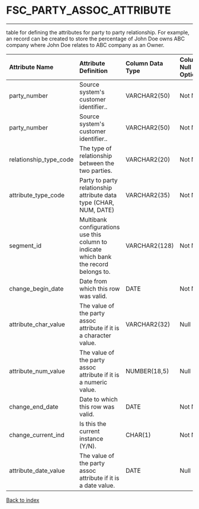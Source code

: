 # FSC_PARTY_ASSOC_ATTRIBUTE

---

table for defining the attributes for party to party relationship. For example, an record can be created to store the percentage of  John Doe owns ABC company where John Doe relates to ABC company as an Owner.

| Attribute Name         | Attribute Definition                                                                   | Column Data Type   | Column Null Option   | Column Is PK   | Column Is FK   |
|:-----------------------|:---------------------------------------------------------------------------------------|:-------------------|:---------------------|:---------------|:---------------|
| party_number           | Source system's customer identifier..                                                  | VARCHAR2(50)       | Not Null             | No             | Yes            |
| party_number           | Source system's customer identifier..                                                  | VARCHAR2(50)       | Not Null             | No             | Yes            |
| relationship_type_code | The type of relationship between the two parties.                                      | VARCHAR2(20)       | Not Null             | No             | Yes            |
| attribute_type_code    | Party to party relationship attribute data type (CHAR, NUM, DATE)                      | VARCHAR2(35)       | Not Null             | Yes            | No             |
| segment_id             | Multibank configurations use this column to indicate which bank the record belongs to. | VARCHAR2(128)      | Not Null             | Yes            | No             |
| change_begin_date      | Date from which this row was valid.                                                    | DATE               | Not Null             | Yes            | No             |
| attribute_char_value   | The value of the party assoc attribute if it is a character value.                     | VARCHAR2(32)       | Null                 | No             | No             |
| attribute_num_value    | The value of the party assoc attribute if it is a numeric value.                       | NUMBER(18,5)       | Null                 | No             | No             |
| change_end_date        | Date to which this row was valid.                                                      | DATE               | Not Null             | No             | No             |
| change_current_ind     | Is this the current instance (Y/N).                                                    | CHAR(1)            | Not Null             | No             | No             |
| attribute_date_value   | The value of the party assoc attribute if it is a date value.                          | DATE               | Null                 | No             | No             |

[Back to index](./index.md)